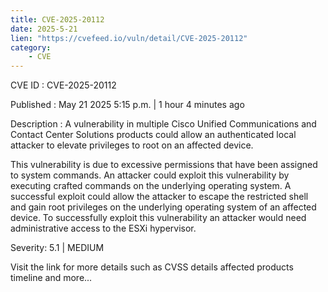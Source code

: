 ```yaml
---
title: CVE-2025-20112
date: 2025-5-21
lien: "https://cvefeed.io/vuln/detail/CVE-2025-20112"
category:
    - CVE
---
```


CVE ID : CVE-2025-20112

Published :  May 21
2025
5:15 p.m. | 1 hour
4 minutes ago

Description : A vulnerability in multiple Cisco Unified Communications and Contact Center Solutions products could allow an authenticated
local attacker to elevate privileges to root on an affected device.

This vulnerability is due to excessive permissions that have been assigned to system commands. An attacker could exploit this vulnerability by executing crafted commands on the underlying operating system. A successful exploit could allow the attacker to escape the restricted shell and gain root privileges on the underlying operating system of an affected device. To successfully exploit this vulnerability
an attacker would need administrative access to the ESXi hypervisor.

Severity: 5.1 | MEDIUM

Visit the link for more details
such as CVSS details
affected products
timeline
and more...
